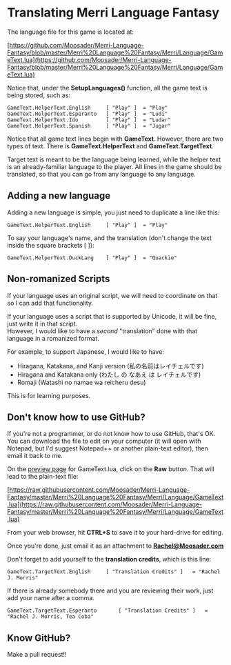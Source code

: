 # Translating Merri Language Fantasy

The language file for this game is located at:

[https://github.com/Moosader/Merri-Language-Fantasy/blob/master/Merri%20Language%20Fantasy/Merri/Language/GameText.lua](https://github.com/Moosader/Merri-Language-Fantasy/blob/master/Merri%20Language%20Fantasy/Merri/Language/GameText.lua)

Notice that, under the **SetupLanguages()** function, all the game text is being stored, such as:

    GameText.HelperText.English		[ "Play" ] 	= "Play"
    GameText.HelperText.Esperanto	[ "Play" ] 	= "Ludi"
    GameText.HelperText.Ido			[ "Play" ] 	= "Ludar"
    GameText.HelperText.Spanish		[ "Play" ] 	= "Jugar"

Notice that all game text lines begin with **GameText**.  However, there are two types of text.  There is **GameText.HelperText** and **GameText.TargetText**.

Target text is meant to be the language being learned, while the helper text is an already-familiar language to the player. All lines in the game should be translated, so that you can go from any language to any language.

## Adding a new language

Adding a new language is simple, you just need to duplicate a line like this:

    GameText.HelperText.English		[ "Play" ] 	= "Play"

To say your language's name, and the translation (don't change the text inside the square brackets [ ]):

    GameText.HelperText.DuckLang	[ "Play" ] 	= "Quackie"

## Non-romanized Scripts

If your language uses an original script, we will need to coordinate on that so I can add that functionality.

If your language uses a script that is supported by Unicode, it will be fine, just write it in that script.  
However, I would like to have a *second* "translation" done with that language in a romanized format.

For example, to support Japanese, I would like to have:

* Hiragana, Katakana, and Kanji version (私の名前はレイチェルです)
* Hiragana and Katakana only (わたし の なあえ は レイチェルです)
* Romaji (Watashi no namae wa reicheru desu)

This is for learning purposes.

## Don't know how to use GitHub?

If you're not a programmer, or do not know how to use GitHub, that's OK. 
You can download the file to edit on your computer (it will open with Notepad, but I'd suggest
Notepad++ or another plain-text editor), then email it back to me.

On the [preview page](https://github.com/Moosader/Merri-Language-Fantasy/blob/master/Merri%20Language%20Fantasy/Merri/Language/GameText.lua)
for GameText.lua, click on the **Raw** button.  That will lead to the plain-text file:

[https://raw.githubusercontent.com/Moosader/Merri-Language-Fantasy/master/Merri%20Language%20Fantasy/Merri/Language/GameText.lua](https://raw.githubusercontent.com/Moosader/Merri-Language-Fantasy/master/Merri%20Language%20Fantasy/Merri/Language/GameText.lua)

From your web browser, hit **CTRL+S** to save it to your hard-drive for editing.

Once you're done, just email it as an attachment to **Rachel@Moosader.com**

Don't forget to add yourself to the **translation credits**, which is this line:

    GameText.TargetText.English		[ "Translation Credits" ]	= "Rachel J. Morris"

If there is already somebody there and you are reviewing their work, just add your name after a comma.

    GameText.TargetText.Esperanto		[ "Translation Credits" ]	= "Rachel J. Morris, Tea Coba"

## Know GitHub?

Make a pull request!!


